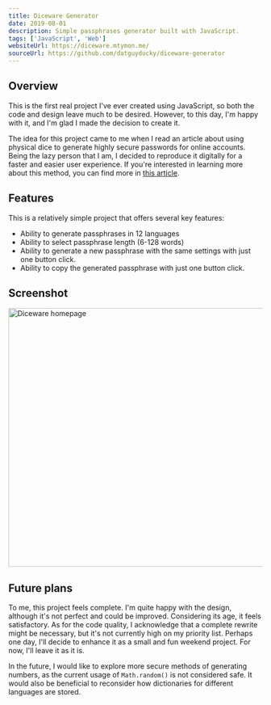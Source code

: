 ```yaml
---
title: Diceware Generator
date: 2019-08-01
description: Simple passphrases generator built with JavaScript.
tags: ['JavaScript', 'Web']
websiteUrl: https://diceware.mtymon.me/
sourceUrl: https://github.com/datguyducky/diceware-generator
---
```


## Overview
This is the first real project I've ever created using JavaScript, so both the code and design leave much to be desired. However, to this day, I'm happy with it, and I'm glad I made the decision to create it.

The idea for this project came to me when I read an article about using physical dice to generate highly secure passwords for online accounts. 
Being the lazy person that I am, I decided to reproduce it digitally for a faster and easier user experience. If you're interested in learning more about this method, you can find more in [this article](https://theworld.com/~reinhold/diceware.html).

## Features
This is a relatively simple project that offers several key features:
- Ability to generate passphrases in 12 languages
- Ability to select passphrase length (6-128 words)
- Ability to generate a new passphrase with the same settings with just one button click.
- Ability to copy the generated passphrase with just one button click.


## Screenshot
<img src="/public/diceware_1.png" width="512" alt="Diceware homepage">

## Future plans
To me, this project feels complete. I'm quite happy with the design, although it's not perfect and could be improved. Considering its age, it feels satisfactory. 
As for the code quality, I acknowledge that a complete rewrite might be necessary, but it's not currently high on my priority list. Perhaps one day, I'll decide to enhance it as a small and fun weekend project.
For now, I'll leave it as it is.

In the future, I would like to explore more secure methods of generating numbers, as the current usage of `Math.random()` is not considered safe. It would also be beneficial to reconsider how dictionaries for different languages are stored.